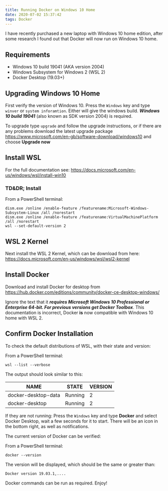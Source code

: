 ```yaml
---
title: Running Docker on Windows 10 Home
date: 2020-07-02 15:37:42
tags: Docker
---
```


I have recently purchased a new laptop with Windows 10 home edition, after some research I found out that Docker will now run on Windows 10 home.

## Requirements

- Windows 10 build 19041 (AKA version 2004)
- Windows Subsystem for Windows 2 (WSL 2)
- Docker Desktop (19.03+)

## Upgrading Windows 10 Home

First verify the version of Windows 10. Press the `Windows` key and type `winver` or `system inforamtion`. Either will give the windows build. _**Windows 10 build 19041**_ (also known as SDK version 2004) is required.

To upgrade type `upgrade` and follow the upgrade instructions, or if there are any problems download the latest upgrade package <https://www.microsoft.com/en-gb/software-download/windows10> and choose **Upgrade now**

## Install WSL

For the full documentation see: <https://docs.microsoft.com/en-us/windows/wsl/install-win10>

### TD&DR; Install

From a PowerShell terminal:

```shell script
dism.exe /online /enable-feature /featurename:Microsoft-Windows-Subsystem-Linux /all /norestart
dism.exe /online /enable-feature /featurename:VirtualMachinePlatform /all /norestart
wsl --set-default-version 2
```

## WSL 2 Kernel

Next install the WSL 2 Kernel, which can be download from here: <https://docs.microsoft.com/en-us/windows/wsl/wsl2-kernel>

## Install Docker

Download and install Docker for desktop from <https://hub.docker.com/editions/community/docker-ce-desktop-windows/>

Ignore the text that it ***requires Microsoft Windows 10 Professional or Enterprise 64-bit. For previous versions get Docker Toolbox***. This documentation is incorrect, Docker **is** now compatible with Windows 10 home with WSL 2.

## Confirm Docker Installation

To check the default distributions of WSL, with their state and version:

From a PowerShell terminal:

```shell script
wsl --list --verbose
```

The output should look similar to this:

| NAME                    | STATE           | VERSION |
|----                     |-----            |----     |
|  docker-desktop-data    | Running         | 2       |
|  docker-desktop         | Running         | 2       |

If they are not running: Press the `Windows` key and type **Docker** and select Docker Desktop, wait a few seconds for it to start. There will be an icon in the bottom right, as well as notifications.

The current version of Docker can be verified:

From a PowerShell terminal:

```shell script
docker --version
```

The version will be displayed, which should be the same or greater than:

```text
Docker version 19.03.1,....
```

Docker commands can be run as required. Enjoy!